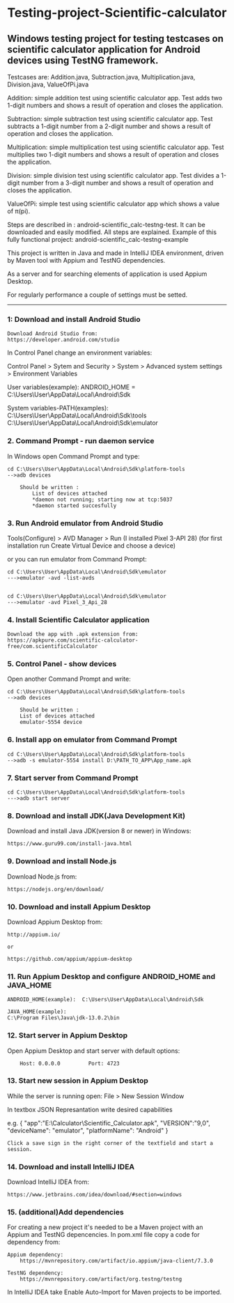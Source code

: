 # Testing-project-Scientific-calculator

 
## Windows testing project for testing testcases on scientific calculator application for Android devices using TestNG framework.

Testcases are:
  Addition.java, 
  Subtraction.java,
  Multiplication.java, 
  Division.java, 
  ValueOfPi.java

Addition: simple addition test using scientific calculator app. Test adds two 1-digit numbers and shows a result of operation and closes the application.

Subtraction: simple subtraction test using scientific calculator app. Test subtracts a 1-digit number from a 2-digit number and shows a result of operation and closes the application.

Multiplication: simple multiplication test using scientific calculator app. Test multiplies two 1-digit numbers and shows a result of operation and closes the application.

Division: simple division test using scientific calculator app. Test divides a 1-digit number from a 3-digit number and shows a result of operation and closes the application.

ValueOfPi: simple test using scientific calculator app which shows a value of π(pi).

Steps are described in : android-scientific_calc-testng-test. It can be downloaded and easily modified. All steps are explained.
Example of this fully functional project:  android-scientific_calc-testng-example


This project is written in Java and made in IntelliJ IDEA environment, driven by Maven tool with Appium and TestNG dependencies.

As a server and for searching elements of application is used Appium Desktop.


For regularly performance a couple of settings must be setted.

_______________________________________________________

### 1: Download and install Android Studio

	Download Android Studio from:
 	https://developer.android.com/studio

In Control Panel change an environment variables:

Control Panel > Sytem and Security > System > Advanced system settings > Environment Variables

User variables(example): 
ANDROID_HOME = C:\Users\User\AppData\Local\Android\Sdk

System variables-PATH(examples):
	C:\Users\User\AppData\Local\Android\Sdk\tools
	C:\Users\User\AppData\Local\Android\Sdk\emulator

### 2. Command Prompt - run daemon service

In Windows open Command Prompt and type:

	cd C:\Users\User\AppData\Local\Android\Sdk\platform-tools    
	-->adb devices

		Should be written : 
			List of devices attached
			*daemon not running; starting now at tcp:5037
			*daemon started succesfully
			


### 3. Run Android emulator from Android Studio

Tools(Configure) > AVD Manager > Run   (I installed Pixel 3-API 28)
(for first installation run Create Virtual Device and choose a device)
	
or you can run emulator from Command Prompt:


	cd C:\Users\User\AppData\Local\Android\Sdk\emulator
	--->emulator -avd -list-avds


	cd C:\Users\User\AppData\Local\Android\Sdk\emulator
	--->emulator -avd Pixel_3_Api_28


### 4. Install Scientific Calculator application

	Download the app with .apk extension from:
	https://apkpure.com/scientific-calculator-free/com.scientificCalculator
	

### 5. Control Panel - show devices
	
Open another Command Prompt and write:

	cd C:\Users\User\AppData\Local\Android\Sdk\platform-tools
	-->adb devices

		Should be written : 
		List of devices attached
		emulator-5554 device



### 6. Install app on emulator from Command Prompt

	cd C:\Users\User\AppData\Local\Android\Sdk\platform-tools
	-->adb -s emulator-5554 install D:\PATH_TO_APP\App_name.apk
	

### 7. Start server from Command Prompt

	cd C:\Users\User\AppData\Local\Android\Sdk\platform-tools
	--->adb start server


### 8. Download and install JDK(Java Development Kit)
	
Download and install Java JDK(version 8 or newer) in Windows:

	https://www.guru99.com/install-java.html


### 9. Download and install Node.js

Download Node.js from: 

	https://nodejs.org/en/download/
	

### 10. Download and install Appium Desktop
	
Download Appium Desktop from:

	http://appium.io/

	or

	https://github.com/appium/appium-desktop


### 11. Run Appium Desktop and configure ANDROID_HOME and JAVA_HOME
	
	ANDROID_HOME(example):  C:\Users\User\AppData\Local\Android\Sdk

	JAVA_HOME(example):
	C:\Program Files\Java\jdk-13.0.2\bin


### 12. Start server in Appium Desktop
	
Open Appium Desktop and start server with default options:

		Host: 0.0.0.0         Port: 4723
		

### 13. Start new session in Appium Desktop

While the server is running open:
File > New Session Window

In textbox JSON Represantation write desired capabilities

e.g.
		{
			"app":"E:\Calculator\Scientific_Calculator.apk",
			"VERSION":"9,0",
			"deviceName": "emulator",
			"platformName": "Android"
		}

	Click a save sign in the right corner of the textfield and start a session.



### 14. Download and install IntelliJ IDEA

 Download IntelliJ IDEA from:
 
 	https://www.jetbrains.com/idea/download/#section=windows


### 15. (additional)Add dependencies

 For creating a new project it's needed to be a Maven project with an Appium and TestNG depencencies.
 In pom.xml file copy a code for dependency from:
	
 	Appium dependency:
 		https://mvnrepository.com/artifact/io.appium/java-client/7.3.0

 	TestNG dependency:
 		https://mvnrepository.com/artifact/org.testng/testng

 In IntelliJ IDEA take Enable Auto-Import for Maven projects to be imported.








